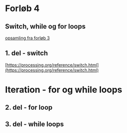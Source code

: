 # Forløb 4
## Switch, while og for loops

[opsamling fra forløb 3](../forlob3_if_else_logiske_og_relations_operatorer/forlob3_opsamling.md)

## 1. del - switch

[https://processing.org/reference/switch.html](https://processing.org/reference/switch.html)

# Iteration - for og while loops

## 2. del - for loop


## 3. del - while loops
